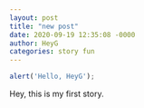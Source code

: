 ```yaml
---
layout: post
title: "new post"
date: 2020-09-19 12:35:08 -0000
author: HeyG
categories: story fun
---
```


```js script
alert('Hello, HeyG');
```

Hey, this is my first story.
